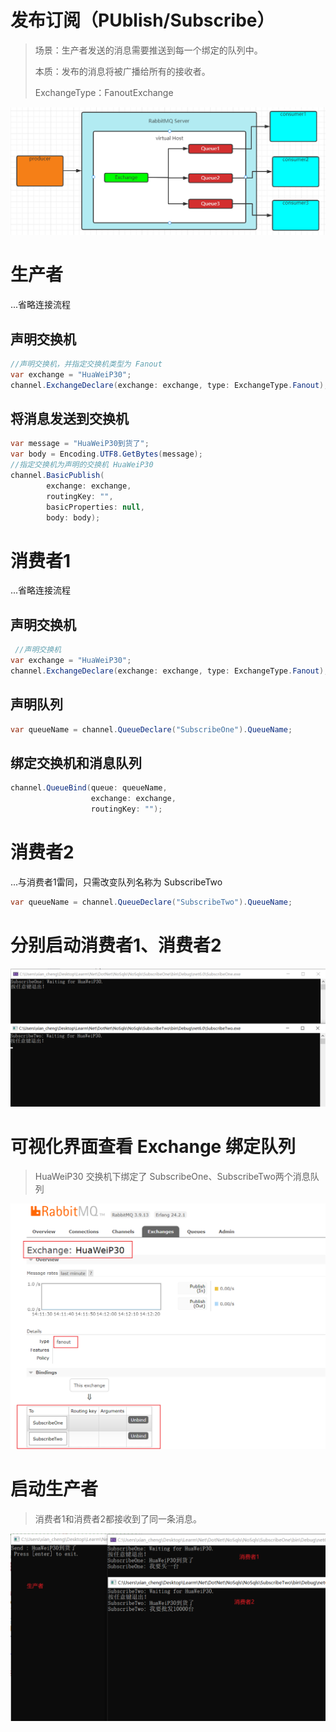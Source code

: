 # 发布订阅（PUblish/Subscribe）

> 场景：生产者发送的消息需要推送到每一个绑定的队列中。
>
> 本质：发布的消息将被广播给所有的接收者。
>
> ExchangeType：FanoutExchange

![image-20220307172544439](image-20220307172544439.png)



# 生产者

...省略连接流程



## 声明交换机

~~~C#
//声明交换机，并指定交换机类型为 Fanout
var exchange = "HuaWeiP30";
channel.ExchangeDeclare(exchange: exchange, type: ExchangeType.Fanout);
~~~



## 将消息发送到交换机

~~~C#
var message = "HuaWeiP30到货了";
var body = Encoding.UTF8.GetBytes(message);
//指定交换机为声明的交换机 HuaWeiP30 
channel.BasicPublish(
        exchange: exchange,
        routingKey: "",
        basicProperties: null,
        body: body);
~~~



# 消费者1

...省略连接流程



## 声明交换机

~~~C#
 //声明交换机
var exchange = "HuaWeiP30";
channel.ExchangeDeclare(exchange: exchange, type: ExchangeType.Fanout);
~~~



## 声明队列

~~~C#
var queueName = channel.QueueDeclare("SubscribeOne").QueueName;
~~~



## 绑定交换机和消息队列

~~~C#
channel.QueueBind(queue: queueName,
                  exchange: exchange,
                  routingKey: "");
~~~



# 消费者2

...与消费者1雷同，只需改变队列名称为 SubscribeTwo

~~~C#
var queueName = channel.QueueDeclare("SubscribeTwo").QueueName;
~~~



# 分别启动消费者1、消费者2



![image-20220307181230237](image-20220307181230237.png)



# 可视化界面查看 Exchange 绑定队列

> HuaWeiP30  交换机下绑定了  SubscribeOne、SubscribeTwo两个消息队列



![image-20220308141302127](image-20220308141302127.png)



# 启动生产者

>消费者1和消费者2都接收到了同一条消息。



![image-20220308141632406](image-20220308141632406.png)



